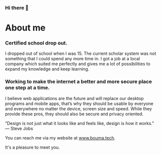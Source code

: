 ### Hi there 👋

# About me

### Certified school drop out.
I dropped out of school when I was 15. The current scholar system was not something that I could spend any more time in. I got a job at a local company which suited me perfectly and gives me a lot of possibilities to expand my knowledge and keep learning.

### Working to make the internet a better and more secure place one step at a time.
I believe web applications are the future and will replace our desktop programs and mobile apps, that’s why they should be usable by everyone and everywhere no matter the device, screen size and speed. While they provide these pros, they should also be secure and privacy oriented.

“Design is not just what it looks like and feels like, design is how it works.” — Steve Jobs

You can reach me via my website at www.bouma.tech.

It's a pleasure to meet you.
